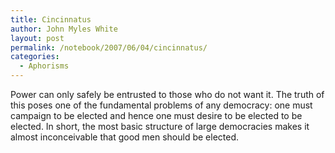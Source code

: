 ```yaml
---
title: Cincinnatus
author: John Myles White
layout: post
permalink: /notebook/2007/06/04/cincinnatus/
categories:
  - Aphorisms
---
```


Power can only safely be entrusted to those who do not want it. The truth of this poses one of the fundamental problems of any democracy: one must campaign to be elected and hence one must desire to be elected to be elected. In short, the most basic structure of large democracies makes it almost inconceivable that good men should be elected.

